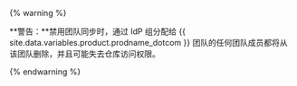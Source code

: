 {% warning %}

**警告：**禁用团队同步时，通过 IdP 组分配给 {{ site.data.variables.product.prodname_dotcom }} 团队的任何团队成员都将从该团队删除，并且可能失去仓库访问权限。

{% endwarning %}